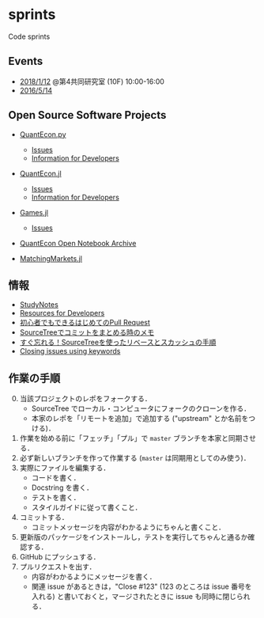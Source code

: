# sprints
Code sprints

## Events

* [2018/1/12](20180112) @第4共同研究室 (10F) 10:00-16:00
* [2016/5/14](20160514)


## Open Source Software Projects

* [QuantEcon.py](https://github.com/QuantEcon/QuantEcon.py)
  * [Issues](https://github.com/QuantEcon/QuantEcon.py/issues)
  * [Information for Developers](http://quantecon.org/python_developers.html)

* [QuantEcon.jl](https://github.com/QuantEcon/QuantEcon.jl)
  * [Issues](https://github.com/QuantEcon/QuantEcon.jl/issues)
  * [Information for Developers](http://quantecon.org/julia_developers.html)

* [Games.jl](https://github.com/QuantEcon/Games.jl)
  * [Issues](https://github.com/QuantEcon/Games.jl/issues)

* [QuantEcon Open Notebook Archive](http://quantecon.org/notebooks.html)

* [MatchingMarkets.jl](https://github.com/oyamad/MatchingMarkets.jl)


## 情報

* [StudyNotes](https://github.com/OyamaZemi/StudyNotes)
* [Resources for Developers](http://quantecon.org/developer_resources.html)
* [初心者でもできるはじめてのPull Request](http://lv4.hateblo.jp/entry/2015/04/05/120929)
* [SourceTreeでコミットをまとめる時のメモ](http://seeku.hateblo.jp/entry/2015/10/14/091822)
* [すぐ忘れる！SourceTreeを使ったリベースとスカッシュの手順](http://qiita.com/ryounagaoka/items/7c129e98a7f81c507a61)
* [Closing issues using keywords](https://help.github.com/articles/closing-issues-using-keywords/)


## 作業の手順

0. 当該プロジェクトのレポをフォークする．
   * SourceTree でローカル・コンピュータにフォークのクローンを作る．
   * 本家のレポを「リモートを追加」で追加する ("upstream" とか名前をつける)．
1. 作業を始める前に「フェッチ」「プル」で `master` ブランチを本家と同期させる．
2. 必ず新しいブランチを作って作業する (`master` は同期用としてのみ使う)．
3. 実際にファイルを編集する．
   * コードを書く．
   * Docstring を書く．
   * テストを書く．
   * スタイルガイドに従って書くこと．
4. コミットする．
   * コミットメッセージを内容がわかるようにちゃんと書くこと．
5. 更新版のパッケージをインストールし，テストを実行してちゃんと通るか確認する．
6. GitHub にプッシュする．
7. プルリクエストを出す．
   * 内容がわかるようにメッセージを書く．
   * 関連 issue があるときは，"Close #123" (123 のところは issue 番号を入れる) と書いておくと，マージされたときに issue も同時に閉じられる．

